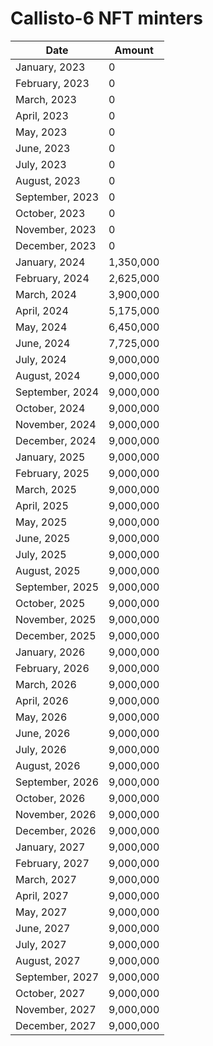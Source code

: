 # Callisto-6 NFT minters

| Date            | Amount    |
| --------------- | --------- |
| January, 2023   | 0         |
| February, 2023  | 0         |
| March, 2023     | 0         |
| April, 2023     | 0         |
| May, 2023       | 0         |
| June, 2023      | 0         |
| July, 2023      | 0         |
| August, 2023    | 0         |
| September, 2023 | 0         |
| October, 2023   | 0         |
| November, 2023  | 0         |
| December, 2023  | 0         |
| January, 2024   | 1,350,000 |
| February, 2024  | 2,625,000 |
| March, 2024     | 3,900,000 |
| April, 2024     | 5,175,000 |
| May, 2024       | 6,450,000 |
| June, 2024      | 7,725,000 |
| July, 2024      | 9,000,000 |
| August, 2024    | 9,000,000 |
| September, 2024 | 9,000,000 |
| October, 2024   | 9,000,000 |
| November, 2024  | 9,000,000 |
| December, 2024  | 9,000,000 |
| January, 2025   | 9,000,000 |
| February, 2025  | 9,000,000 |
| March, 2025     | 9,000,000 |
| April, 2025     | 9,000,000 |
| May, 2025       | 9,000,000 |
| June, 2025      | 9,000,000 |
| July, 2025      | 9,000,000 |
| August, 2025    | 9,000,000 |
| September, 2025 | 9,000,000 |
| October, 2025   | 9,000,000 |
| November, 2025  | 9,000,000 |
| December, 2025  | 9,000,000 |
| January, 2026   | 9,000,000 |
| February, 2026  | 9,000,000 |
| March, 2026     | 9,000,000 |
| April, 2026     | 9,000,000 |
| May, 2026       | 9,000,000 |
| June, 2026      | 9,000,000 |
| July, 2026      | 9,000,000 |
| August, 2026    | 9,000,000 |
| September, 2026 | 9,000,000 |
| October, 2026   | 9,000,000 |
| November, 2026  | 9,000,000 |
| December, 2026  | 9,000,000 |
| January, 2027   | 9,000,000 |
| February, 2027  | 9,000,000 |
| March, 2027     | 9,000,000 |
| April, 2027     | 9,000,000 |
| May, 2027       | 9,000,000 |
| June, 2027      | 9,000,000 |
| July, 2027      | 9,000,000 |
| August, 2027    | 9,000,000 |
| September, 2027 | 9,000,000 |
| October, 2027   | 9,000,000 |
| November, 2027  | 9,000,000 |
| December, 2027  | 9,000,000 |
